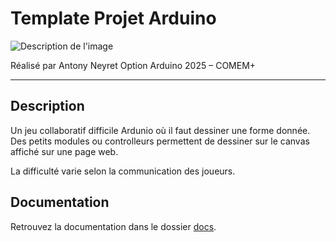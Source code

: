 # Template Projet Arduino

![Description de l'image](/docs/assets/photo-de-mon-projet.png)

Réalisé par Antony Neyret
Option Arduino 2025 – COMEM+

---

## Description

Un jeu collaboratif difficile Ardunio où il faut dessiner une forme donnée. Des petits modules ou controlleurs permettent de dessiner sur le canvas affiché sur une page web.

La difficulté varie selon la communication des joueurs.

## Documentation

Retrouvez la documentation dans le dossier [docs](docs/).
